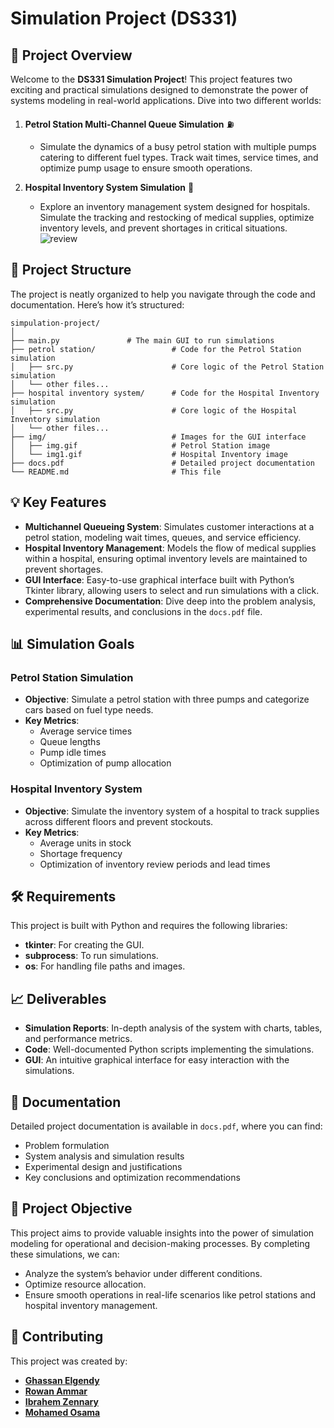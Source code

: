 # Simulation Project (DS331)

## 🚀 Project Overview

Welcome to the **DS331 Simulation Project**! This project features two exciting and practical simulations designed to demonstrate the power of systems modeling in real-world applications. Dive into two different worlds:

1. **Petrol Station Multi-Channel Queue Simulation** ⛽
   - Simulate the dynamics of a busy petrol station with multiple pumps catering to different fuel types. Track wait times, service times, and optimize pump usage to ensure smooth operations.

2. **Hospital Inventory System Simulation** 🏥
   - Explore an inventory management system designed for hospitals. Simulate the tracking and restocking of medical supplies, optimize inventory levels, and prevent shortages in critical situations.
![review](https://github.com/user-attachments/assets/93afc3e4-e6b2-43b8-9acd-bb4db9a9b475)

## 🔧 Project Structure

The project is neatly organized to help you navigate through the code and documentation. Here’s how it’s structured:

```plaintext
simpulation-project/
│
├── main.py               # The main GUI to run simulations
├── petrol station/                 # Code for the Petrol Station simulation
│   ├── src.py                      # Core logic of the Petrol Station simulation
│   └── other files...
├── hospital inventory system/      # Code for the Hospital Inventory simulation
│   ├── src.py                      # Core logic of the Hospital Inventory simulation
│   └── other files...
├── img/                            # Images for the GUI interface
│   ├── img.gif                     # Petrol Station image
│   └── img1.gif                    # Hospital Inventory image
├── docs.pdf                        # Detailed project documentation
└── README.md                       # This file
```

## 💡 Key Features

- **Multichannel Queueing System**: Simulates customer interactions at a petrol station, modeling wait times, queues, and service efficiency.
- **Hospital Inventory Management**: Models the flow of medical supplies within a hospital, ensuring optimal inventory levels are maintained to prevent shortages.
- **GUI Interface**: Easy-to-use graphical interface built with Python’s Tkinter library, allowing users to select and run simulations with a click.
- **Comprehensive Documentation**: Dive deep into the problem analysis, experimental results, and conclusions in the `docs.pdf` file.

## 📊 Simulation Goals

### Petrol Station Simulation
- **Objective**: Simulate a petrol station with three pumps and categorize cars based on fuel type needs.
- **Key Metrics**:
  - Average service times
  - Queue lengths
  - Pump idle times
  - Optimization of pump allocation

### Hospital Inventory System
- **Objective**: Simulate the inventory system of a hospital to track supplies across different floors and prevent stockouts.
- **Key Metrics**:
  - Average units in stock
  - Shortage frequency
  - Optimization of inventory review periods and lead times

## 🛠️ Requirements

This project is built with Python and requires the following libraries:
- **tkinter**: For creating the GUI.
- **subprocess**: To run simulations.
- **os**: For handling file paths and images.

## 📈 Deliverables

- **Simulation Reports**: In-depth analysis of the system with charts, tables, and performance metrics.
- **Code**: Well-documented Python scripts implementing the simulations.
- **GUI**: An intuitive graphical interface for easy interaction with the simulations.

## 📝 Documentation

Detailed project documentation is available in `docs.pdf`, where you can find:
- Problem formulation
- System analysis and simulation results
- Experimental design and justifications
- Key conclusions and optimization recommendations

## 🎯 Project Objective

This project aims to provide valuable insights into the power of simulation modeling for operational and decision-making processes. By completing these simulations, we can:
- Analyze the system’s behavior under different conditions.
- Optimize resource allocation.
- Ensure smooth operations in real-life scenarios like petrol stations and hospital inventory management.

## 🤝 Contributing

This project was created by:
- [**Ghassan Elgendy**](https://github.com/ghassanelgendy)
- [**Rowan Ammar**](https://github.com/rowanammar)
- [**Ibrahem Zennary**](https://github.com/zennary04)
- [**Mohamed Osama**](https://github.com/mohamedosama25)

